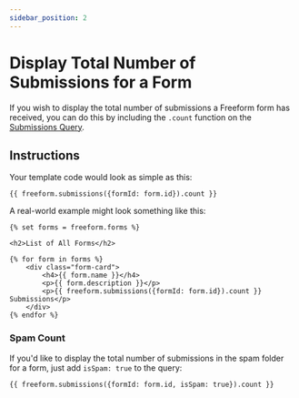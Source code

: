 ```yaml
---
sidebar_position: 2
---
```


# Display Total Number of Submissions for a Form

If you wish to display the total number of submissions a Freeform form has received, you can do this by including the `.count` function on the [Submissions Query](../../../templates/queries/submissions).

## Instructions

Your template code would look as simple as this:

```twig showLineNumbers
{{ freeform.submissions({formId: form.id}).count }}
```

A real-world example might look something like this:

```twig {9} showLineNumbers
{% set forms = freeform.forms %}

<h2>List of All Forms</h2>

{% for form in forms %}
    <div class="form-card">
        <h4>{{ form.name }}</h4>
        <p>{{ form.description }}</p>
        <p>{{ freeform.submissions({formId: form.id}).count }} Submissions</p>
    </div>
{% endfor %}
```

### Spam Count

If you'd like to display the total number of submissions in the spam folder for a form, just add `isSpam: true` to the query:

```twig showLineNumbers
{{ freeform.submissions({formId: form.id, isSpam: true}).count }}
```
